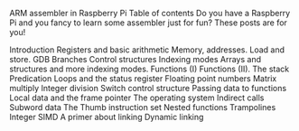 ARM assembler in Raspberry Pi
Table of contents
Do you have a Raspberry Pi and you fancy to learn some assembler just for fun? These posts are for you!

Introduction
Registers and basic arithmetic
Memory, addresses. Load and store.
GDB
Branches
Control structures
Indexing modes
Arrays and structures and more indexing modes.
Functions (I)
Functions (II). The stack
Predication
Loops and the status register
Floating point numbers
Matrix multiply
Integer division
Switch control structure
Passing data to functions
Local data and the frame pointer
The operating system
Indirect calls
Subword data
The Thumb instruction set
Nested functions
Trampolines
Integer SIMD
A primer about linking
Dynamic linking
